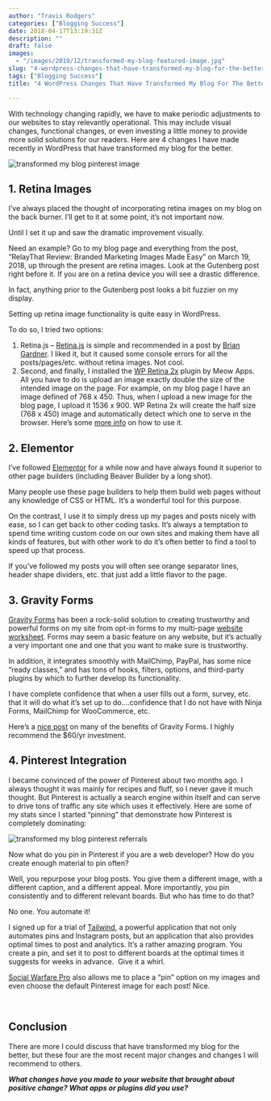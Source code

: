 ```yaml
---
author: "Travis Rodgers"
categories: ["Blogging Success"]
date: 2018-04-17T13:19:31Z
description: ""
draft: false
images: 
  - "/images/2019/12/transformed-my-blog-featured-image.jpg"
slug: "4-wordpress-changes-that-have-transformed-my-blog-for-the-better"
tags: ["Blogging Success"]
title: "4 WordPress Changes That Have Transformed My Blog For The Better"

---
```


<p>With technology changing rapidly, we have to make periodic adjustments to our websites to stay relevantly operational. This may include visual changes, functional changes, or even investing a little money to provide more solid solutions for our readers. Here are 4 changes I have made recently in WordPress that have transformed my blog for the better. </p>
<p class="textcenter">										<img data-rjs="2" src="/images/2019/12/transformed-my-blog-pinterest-image.jpg" alt="transformed my blog pinterest image" />											</p>
<h2>1. Retina Images</h2>
<p>I&#8217;ve always placed the thought of incorporating retina images on my blog on the back burner. I&#8217;ll get to it at some point, it&#8217;s not important now.</p>
<p>Until I set it up and saw the dramatic improvement visually.</p>
<p>Need an example? Go to my blog page and everything from the post, &#8220;RelayThat Review: Branded Marketing Images Made Easy&#8221; on March 19, 2018, up through the present are retina images. Look at the Gutenberg post right before it. If you are on a retina device you will see a drastic difference.</p>
<p>In fact, anything prior to the Gutenberg post looks a bit fuzzier on my display. </p>
<p>Setting up retina image functionality is quite easy in WordPress. </p>
<p>To do so, I tried two options:</p>
<ol>
<li>Retina.js &#8211; <a href="http://imulus.github.io/retinajs/" target="_blank" rel="noopener">Retina.js</a> is simple and recommended in a post by <a href="https://briangardner.com/optimize-images-retina-display/" target="_blank" rel="noopener">Brian Gardner</a>. I liked it, but it caused some console errors for all the posts/pages/etc. without retina images. Not cool. </li>
<li>Second, and finally, I installed the <a href="https://wordpress.org/plugins/wp-retina-2x/" target="_blank" rel="noopener">WP Retina 2x</a> plugin by Meow Apps. All you have to do is upload an image exactly double the size of the intended image on the page. For example, on my blog page I have an image defined of 768 x 450. Thus, when I upload a new image for the blog page, I upload it 1536 x 900. WP Retina 2x will create the half size (768 x 450) image and automatically detect which one to serve in the browser. Here&#8217;s some <a href="https://meowapps.com/wp-retina-2x/tutorial/" target="_blank" rel="noopener">more info</a> on how to use it.</li>
</ol>
<h2>2. Elementor</h2>
<p>I&#8217;ve followed <a href="/recommends/elementor" target="_blank" rel="noopener">Elementor</a> for a while now and have always found it superior to other page builders (including Beaver Builder by a long shot). </p>
<p>Many people use these page builders to help them build web pages without any knowledge of CSS or HTML. It&#8217;s a wonderful tool for this purpose. </p>
<p>On the contrast, I use it to simply dress up my pages and posts nicely with ease, so I can get back to other coding tasks. It&#8217;s always a temptation to spend time writing custom code on our own sites and making them have all kinds of features, but with other work to do it&#8217;s often better to find a tool to speed up that process. </p>
<p>If you&#8217;ve followed my posts you will often see orange separator lines, header shape dividers, etc. that just add a little flavor to the page.</p>
<h2>3. Gravity Forms</h2>
<p><a href="/recommends/gravityforms" target="_blank" rel="noopener">Gravity Forms</a> has been a rock-solid solution to creating trustworthy and powerful forms on my site from opt-in forms to my multi-page <a href="/contact" target="_blank" rel="noopener" data-wplink-edit="true">website worksheet</a>. Forms may seem a basic feature on any website, but it&#8217;s actually a very important one and one that you want to make sure is trustworthy.</p>
<p>In addition, it integrates smoothly with MailChimp, PayPal, has some nice &#8220;ready classes,&#8221; and has tons of hooks, filters, options, and third-party plugins by which to further develop its functionality.</p>
<p>I have complete confidence that when a user fills out a form, survey, etc. that it will do what it&#8217;s set up to do&#8230;.confidence that I do not have with Ninja Forms, MailChimp for WooCommerce, etc. </p>
<p>Here&#8217;s a <a href="https://www.crazyegg.com/blog/reasons-to-use-gravity-forms-plug-in/" target="_blank" rel="noopener">nice post</a> on many of the benefits of Gravity Forms. I highly recommend the $60/yr investment.</p>
<h2>4. Pinterest Integration</h2>
<p>I became convinced of the power of Pinterest about two months ago. I always thought it was mainly for recipes and fluff, so I never gave it much thought. But Pinterest is actually a search engine within itself and can serve to drive tons of traffic any site which uses it effectively. Here are some of my stats since I started &#8220;pinning&#8221; that demonstrate how Pinterest is completely dominating:</p>
<p class="textcenter">										<img src="/images/2019/12/transformed-my-blog-pinterest-referrals.png" alt="transformed my blog pinterest referrals" />											</p>
<p>Now what do you pin in Pinterest if you are a web developer? How do you create enough material to pin often?</p>
<p>Well, you repurpose your blog posts. You give them a different image, with a different caption, and a different appeal. More importantly, you pin consistently and to different relevant boards. But who has time to do that?</p>
<p>No one. You automate it!</p>
<p>I signed up for a trial of <a href="/recommends/tailwind" target="_blank" rel="noopener">Tailwind</a>, a powerful application that not only automates pins and Instagram posts, but an application that also provides optimal times to post and analytics. It&#8217;s a rather amazing program. You create a pin, and set it to post to different boards at the optimal times it suggests for weeks in advance.  Give it a whirl.</p>
<p><a href="/recommends/socialwarfare" target="_blank" rel="noopener">Social Warfare Pro</a> also allows me to place a &#8220;pin&#8221; option on my images and even choose the default Pinterest image for each post! Nice.</p>
<p> </p>
<h2>Conclusion</h2>
<p>There are more I could discuss that have transformed my blog for the better, but these four are the most recent major changes and changes I will recommend to others.</p>
<p><em><strong>What changes have you made to your website that brought about positive change? What apps or plugins did you use?</strong></em></p>



